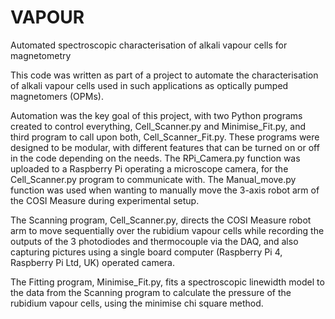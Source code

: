 # VAPOUR
Automated spectroscopic characterisation of alkali vapour cells for magnetometry


This code was written as part of a project to automate the characterisation of alkali vapour cells used in such applications as optically pumped magnetomers (OPMs).

Automation was the key goal of this project, with two Python programs created to control everything, Cell_Scanner.py and Minimise_Fit.py, and third program to call upon both, Cell_Scanner_Fit.py. These programs were designed to be modular, with different features that can be turned on or off in the code depending on the needs. The RPi_Camera.py function was uploaded to a Raspberry Pi operating a microscope camera, for the Cell_Scanner.py program to communicate with. The Manual_move.py function was used when wanting to manually move the 3-axis robot arm of the COSI Measure during experimental setup.


The Scanning program, Cell_Scanner.py, directs the COSI Measure robot arm to move sequentially over the rubidium vapour cells while recording the outputs of the 3 photodiodes and thermocouple via the DAQ, and also capturing pictures using a single board computer (Raspberry Pi 4, Raspberry Pi Ltd, UK) operated camera.

The Fitting program, Minimise_Fit.py, fits a spectroscopic linewidth model to the data from the Scanning program to calculate the pressure of the rubidium vapour cells, using the minimise chi square method.
